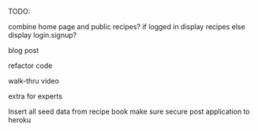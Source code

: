 TODO:

combine home page and public recipes? if logged in display recipes else display login.signup?

blog post

refactor code

walk-thru video

extra for experts

Insert all seed data from recipe book
make sure secure
post application to heroku

